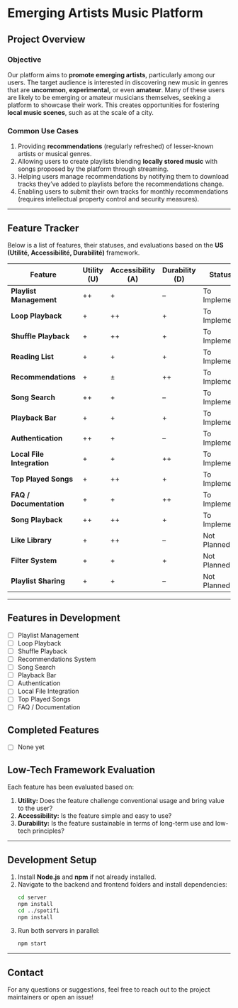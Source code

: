 # Emerging Artists Music Platform

## Project Overview
### Objective
Our platform aims to **promote emerging artists**, particularly among our users. The target audience is interested in discovering new music in genres that are **uncommon**, **experimental**, or even **amateur**. Many of these users are likely to be emerging or amateur musicians themselves, seeking a platform to showcase their work. This creates opportunities for fostering **local music scenes**, such as at the scale of a city.

### Common Use Cases
1. Providing **recommendations** (regularly refreshed) of lesser-known artists or musical genres.
2. Allowing users to create playlists blending **locally stored music** with songs proposed by the platform through streaming.
3. Helping users manage recommendations by notifying them to download tracks they’ve added to playlists before the recommendations change.
4. Enabling users to submit their own tracks for monthly recommendations (requires intellectual property control and security measures).

---

## Feature Tracker
Below is a list of features, their statuses, and evaluations based on the **US (Utilité, Accessibilité, Durabilité)** framework.

| **Feature**                 | **Utility (U)** | **Accessibility (A)** | **Durability (D)** | **Status**          |
|-----------------------------|-----------------|-----------------------|--------------------|---------------------|
| **Playlist Management**     | ++              | +                     | –                | To Implement        |
| **Loop Playback**           | +               | ++                    | +                  | To Implement        |
| **Shuffle Playback**        | +               | ++                    | +                  | To Implement        |
| **Reading List**            | +               | +                     | +                  | To Implement        |
| **Recommendations**         | +               | ±                  | ++                 | To Implement        |
| **Song Search**             | ++              | +                     | –                | To Implement        |
| **Playback Bar**            | +               | +                     | +                  | To Implement        |
| **Authentication**          | ++              | +                     | –                | To Implement        |
| **Local File Integration**  | +               | +                     | ++                 | To Implement        |
| **Top Played Songs**        | +               | ++                    | +                  | To Implement        |
| **FAQ / Documentation**     | +               | +                     | ++                 | To Implement        |
| **Song Playback**           | ++              | ++                    | +                  | To Implement        |
| **Like Library**            | +               | ++                    | –                | Not Planned         |
| **Filter System**           | +               | +                     | +                  | Not Planned         |
| **Playlist Sharing**        | +               | +                     | –                | Not Planned         |

---

## Features in Development
- [ ] Playlist Management
- [ ] Loop Playback
- [ ] Shuffle Playback
- [ ] Recommendations System
- [ ] Song Search
- [ ] Playback Bar
- [ ] Authentication
- [ ] Local File Integration
- [ ] Top Played Songs
- [ ] FAQ / Documentation

## Completed Features
- [ ] None yet

## Low-Tech Framework Evaluation
Each feature has been evaluated based on:
1. **Utility:** Does the feature challenge conventional usage and bring value to the user?
2. **Accessibility:** Is the feature simple and easy to use?
3. **Durability:** Is the feature sustainable in terms of long-term use and low-tech principles?

---

## Development Setup
1. Install **Node.js** and **npm** if not already installed.
2. Navigate to the backend and frontend folders and install dependencies:
   ```bash
   cd server
   npm install
   cd ../spotifi
   npm install
   ```
3. Run both servers in parallel:
   ```bash
   npm start
   ```

---

## Contact
For any questions or suggestions, feel free to reach out to the project maintainers or open an issue!
